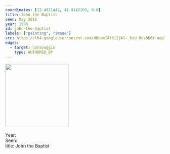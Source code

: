 ```yaml
---
coordinates: [12.4921442, 41.9142103, 0.0]
title: John the Baptist
seen: May 2016
year: 1598
id: john-the-baptist
labels: ["painting", "image"]
src: https://lh4.googleusercontent.com/dOuomIAtSi2jAl-_heU_0os0K6Y-uqp77Vsi1n9DDDlMAyktb6eAMKoWHcGEen21AXaZQLfsx1qBEdDt7CHDKw6ekwJPmzNUyMKOwtnn_IbbumPsl8fxDbIqu_qMcJzHrw
edges:
  - target: caravaggio
    type: AUTHORED_BY
---
```


<img src="https://lh4.googleusercontent.com/dOuomIAtSi2jAl-_heU_0os0K6Y-uqp77Vsi1n9DDDlMAyktb6eAMKoWHcGEen21AXaZQLfsx1qBEdDt7CHDKw6ekwJPmzNUyMKOwtnn_IbbumPsl8fxDbIqu_qMcJzHrw" height="200" width="auto" /><br><br>Year: <br>Seen: <br>title: John the Baptist